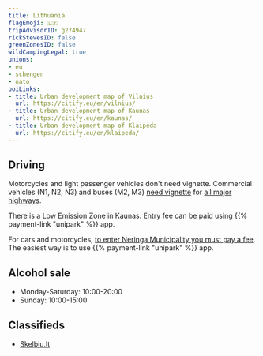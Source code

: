 ```yaml
---
title: Lithuania
flagEmoji: 🇱🇹
tripAdvisorID: g274947
rickStevesID: false
greenZonesID: false
wildCampingLegal: true
unions:
- eu
- schengen
- nato
poiLinks:
- title: Urban development map of Vilnius
  url: https://citify.eu/en/vilnius/
- title: Urban development map of Kaunas
  url: https://citify.eu/en/kaunas/
- title: Urban development map of Klaipėda
  url: https://citify.eu/en/klaipeda/
---
```


## Driving

Motorcycles and light passenger vehicles don't need vignette. Commercial vehicles (N1, N2, N3) and buses (M2, M3) [need vignette](https://pirkti.keliumokestis.lt/pages/tollRates.xhtml) for [all major highways](https://keliumokestis.lt/pages/tollRoad.xhtml).

There is a Low Emission Zone in Kaunas. Entry fee can be paid using {{% payment-link "unipark" %}} app.

For cars and motorcycles, [to enter Neringa Municipality you must pay a fee](https://unipark.lt/en/entrance-to-nida/). The easiest way is to use {{% payment-link "unipark" %}} app.

## Alcohol sale

- Monday-Saturday: 10:00-20:00
- Sunday: 10:00-15:00

## Classifieds

- [Skelbiu.lt](https://skelbiu.lt/)
